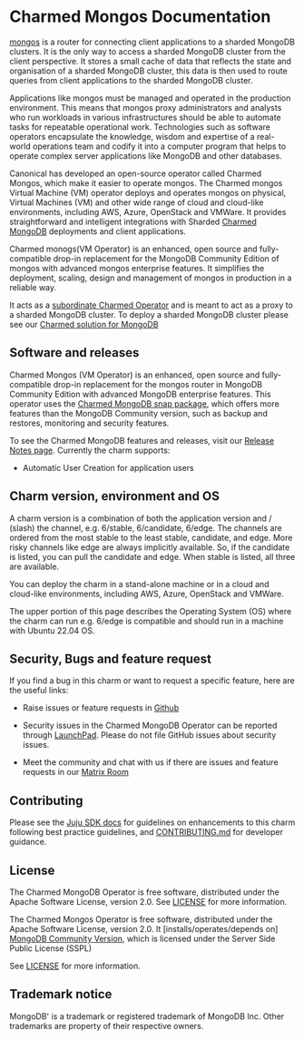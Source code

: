 # Charmed Mongos Documentation

[mongos](https://www.mongodb.com/docs/v6.0/reference/program/mongos/) is a router for connecting client applications to a sharded MongoDB clusters. It is the only way to access a sharded MongoDB cluster from the client perspective. It stores a small cache of data that reflects the state and organisation of a sharded MongoDB cluster, this data is then used to route queries from client applications to the sharded MongoDB cluster.

Applications like mongos must be managed and operated in the production environment. This means that mongos proxy administrators and analysts who run workloads in various infrastructures should be able to automate tasks for repeatable operational work. Technologies such as software operators encapsulate the knowledge, wisdom and expertise of a real-world operations team and codify it into a computer program that helps to operate complex server applications like MongoDB and other databases.

Canonical has developed an open-source operator called Charmed Mongos, which make it easier to operate mongos. The Charmed mongos Virtual Machine (VM) operator deploys and operates mongos on physical, Virtual Machines (VM) and other wide range of cloud and cloud-like environments, including AWS, Azure, OpenStack and VMWare. It provides straightforward and intelligent integrations with Sharded [Charmed MongoDB](https://charmhub.io/mongodb) deployments and client applications.

Charmed monogs(VM Operator) is an enhanced, open source and fully-compatible drop-in replacement for the MongoDB Community Edition of mongos with advanced mongos enterprise features. It simplifies the deployment, scaling, design and management of mongos in production in a reliable way.

It acts as a [subordinate Charmed Operator](https://discourse.charmhub.io/t/subordinate-applications/1053) and is meant to act as a proxy to a sharded MongoDB cluster. To deploy a sharded MongoDB cluster please see our [Charmed solution for MongoDB](https://charmhub.io/mongodb)



## Software and releases

Charmed Mongos (VM Operator) is an enhanced, open source and fully-compatible drop-in replacement for the mongos router in MongoDB Community Edition with advanced MongoDB enterprise features. This operator uses the [Charmed MongoDB snap package](https://snapcraft.io/charmed-mongodb), which offers more features than the MongoDB Community version, such as backup and restores, monitoring and security features.

To see the Charmed MongoDB features and releases, visit our [Release Notes page](https://github.com/canonical/mongos-operator/releases). Currently the charm supports:
- Automatic User Creation for application users

## Charm version, environment and OS

A charm version is a combination of both the application version and / (slash) the channel, e.g. 6/stable, 6/candidate, 6/edge. The channels are ordered from the most stable to the least stable, candidate, and edge. More risky channels like edge are always implicitly available. So, if the candidate is listed, you can pull the candidate and edge. When stable is listed, all three are available. 

You can deploy the charm in a stand-alone machine or in a cloud and cloud-like environments, including AWS, Azure, OpenStack and VMWare.

The upper portion of this page describes the Operating System (OS) where the charm can run e.g. 6/edge is compatible and should run in a machine with Ubuntu 22.04 OS.


## Security, Bugs and feature request

If you find a bug in this charm or want to request a specific feature, here are the useful links:

* Raise issues or feature requests in [Github](https://github.com/canonical/mongos-operator/issues)

* Security issues in the Charmed MongoDB Operator can be reported through [LaunchPad](https://wiki.ubuntu.com/DebuggingSecurity#How%20to%20File). Please do not file GitHub issues about security issues.

* Meet the community and chat with us if there are issues and feature requests in our [Matrix Room](https://matrix.to/#/#charmhub-data-platform:ubuntu.com)

## Contributing

Please see the [Juju SDK docs](https://juju.is/docs/sdk) for guidelines on enhancements to this charm following best practice guidelines, and [CONTRIBUTING.md](https://github.com/canonical/mongos-operator/blob/6/edge/CONTRIBUTING.md) for developer guidance.

## License

The Charmed MongoDB Operator is free software, distributed under the Apache Software License, version 2.0. See [LICENSE](https://github.com/canonical/mongos-operator/blob/6/edge/LICENSE) for more information.

The Charmed Mongos Operator is free software, distributed under the Apache Software License, version 2.0. It [installs/operates/depends on] [MongoDB Community Version](https://github.com/mongodb/mongo), which is licensed under the Server Side Public License (SSPL)

See [LICENSE](https://github.com/canonical/mongos-operator/blob/main/LICENSE) for more information.

## Trademark notice
MongoDB' is a trademark or registered trademark of MongoDB Inc. Other trademarks are property of their respective owners.
